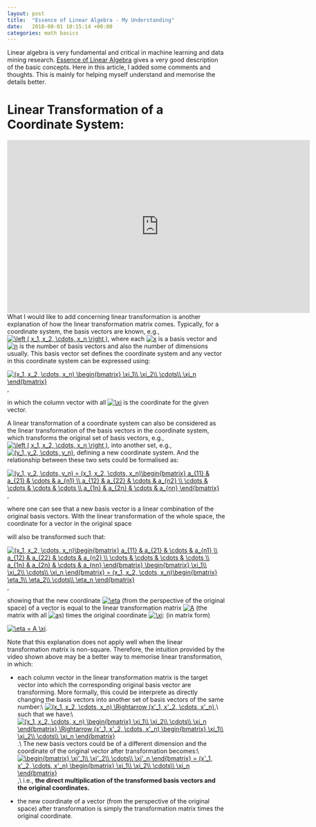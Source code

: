 ```yaml
---
layout: post
title:  "Essence of Linear Algebra - My Understanding"
date:   2018-08-01 10:15:14 +00:00
categories: math basics
---
```

Linear algebra is very fundamental and critical in machine learning and data mining research.
[Essence of Linear Algebra][essence] gives a very good description of the basic concepts.
Here in this article, I added some comments and thoughts.
This is mainly for helping myself understand and memorise the details better.
<br>

Linear Transformation of a Coordinate System:
======
<iframe width="700" height="400" src="https://www.youtube.com/embed/kYB8IZa5AuE?list=PLZHQObOWTQDPD3MizzM2xVFitgF8hE_ab&amp;ecver=1" frameborder="0" allow="autoplay; encrypted-media" allowfullscreen></iframe>

<br>
What I would like to add concerning linear transformation is another explanation of how 
the linear transformation matrix comes.
Typically, for a coordinate system, the basis vectors are known, e.g., 
<a href="https://www.codecogs.com/eqnedit.php?latex=\left&space;(&space;x_1,&space;x_2,&space;\cdots,&space;x_n&space;\right&space;)" target="_blank"><img src="https://latex.codecogs.com/gif.latex?\left&space;(&space;x_1,&space;x_2,&space;\cdots,&space;x_n&space;\right&space;)" title="\left ( x_1, x_2, \cdots, x_n \right )" /></a>,
where each <a href="https://www.codecogs.com/eqnedit.php?latex=x" target="_blank"><img
src="https://latex.codecogs.com/gif.latex?x" title="x" /></a>
is a basis vector and <a href="https://www.codecogs.com/eqnedit.php?latex=n" target="_blank"><img src="https://latex.codecogs.com/gif.latex?n" title="n" /></a>
is the number of basis vectors and also the number of dimensions usually.
This basis vector set defines the coordinate system and any vector in this coordinate
system can be expressed using:

<a href="https://www.codecogs.com/eqnedit.php?latex=(x_1,&space;x_2,&space;\cdots,&space;x_n)&space;\begin{bmatrix}&space;\xi_1\\&space;\xi_2\\&space;\cdots\\&space;\xi_n&space;\end{bmatrix}" target="_blank"><img src="https://latex.codecogs.com/gif.latex?(x_1,&space;x_2,&space;\cdots,&space;x_n)&space;\begin{bmatrix}&space;\xi_1\\&space;\xi_2\\&space;\cdots\\&space;\xi_n&space;\end{bmatrix}" title="(x_1, x_2, \cdots, x_n) \begin{bmatrix} \xi_1\\ \xi_2\\ \cdots\\ \xi_n \end{bmatrix}" /></a>,

in which the column vector with all
<a href="https://www.codecogs.com/eqnedit.php?latex=\xi" target="_blank"><img
src="https://latex.codecogs.com/gif.latex?\xi" title="\xi" /></a>
is the coordinate for the given vector.

A linear transformation of a coordinate system can also be considered as the linear transformation
of the basis vectors in the coordinate system, which transforms the original set of basis vectors,
e.g., 
<a href="https://www.codecogs.com/eqnedit.php?latex=\left&space;(&space;x_1,&space;x_2,&space;\cdots,&space;x_n&space;\right&space;)" target="_blank"><img src="https://latex.codecogs.com/gif.latex?\left&space;(&space;x_1,&space;x_2,&space;\cdots,&space;x_n&space;\right&space;)" title="\left ( x_1, x_2, \cdots, x_n \right )" /></a>,
into another set, e.g., <a href="https://www.codecogs.com/eqnedit.php?latex=(y_1,&space;y_2,&space;\cdots,&space;y_n)" target="_blank"><img src="https://latex.codecogs.com/gif.latex?(y_1,&space;y_2,&space;\cdots,&space;y_n)" title="(y_1, y_2, \cdots, y_n)" /></a>,
defining a new coordinate system. And the relationship between these two sets could be formalised
as:

<a href="https://www.codecogs.com/eqnedit.php?latex=(y_1,&space;y_2,&space;\cdots,&space;y_n)&space;=&space;(x_1,&space;x_2,&space;\cdots,&space;x_n)\begin{bmatrix}&space;a_{11}&space;&&space;a_{21}&space;&&space;\cdots&space;&&space;a_{n1}&space;\\&space;a_{12}&space;&&space;a_{22}&space;&&space;\cdots&space;&&space;a_{n2}&space;\\&space;\cdots&space;&&space;\cdots&space;&&space;\cdots&space;&&space;\cdots&space;\\&space;a_{1n}&space;&&space;a_{2n}&space;&&space;\cdots&space;&&space;a_{nn}&space;\end{bmatrix}" target="_blank"><img
src="https://latex.codecogs.com/gif.latex?(y_1,&space;y_2,&space;\cdots,&space;y_n)&space;=&space;(x_1,&space;x_2,&space;\cdots,&space;x_n)\begin{bmatrix}&space;a_{11}&space;&&space;a_{21}&space;&&space;\cdots&space;&&space;a_{n1}&space;\\&space;a_{12}&space;&&space;a_{22}&space;&&space;\cdots&space;&&space;a_{n2}&space;\\&space;\cdots&space;&&space;\cdots&space;&&space;\cdots&space;&&space;\cdots&space;\\&space;a_{1n}&space;&&space;a_{2n}&space;&&space;\cdots&space;&&space;a_{nn}&space;\end{bmatrix}" title="(y_1, y_2, \cdots, y_n) = (x_1, x_2, \cdots, x_n)\begin{bmatrix} a_{11} & a_{21} & \cdots & a_{n1} \\ a_{12} & a_{22} & \cdots & a_{n2} \\ \cdots & \cdots & \cdots & \cdots \\ a_{1n} & a_{2n} & \cdots & a_{nn} \end{bmatrix}" /></a>,

where one can see that a new basis vector is a linear combination of the original basis vectors.
With the linear transformation of the whole space, the coordinate for a vector in the original space

will also be transformed such that:

<a href="https://www.codecogs.com/eqnedit.php?latex=(x_1,&space;x_2,&space;\cdots,&space;x_n)\begin{bmatrix}&space;a_{11}&space;&&space;a_{21}&space;&&space;\cdots&space;&&space;a_{n1}&space;\\&space;a_{12}&space;&&space;a_{22}&space;&&space;\cdots&space;&&space;a_{n2}&space;\\&space;\cdots&space;&&space;\cdots&space;&&space;\cdots&space;&&space;\cdots&space;\\&space;a_{1n}&space;&&space;a_{2n}&space;&&space;\cdots&space;&&space;a_{nn}&space;\end{bmatrix}&space;\begin{bmatrix}&space;\xi_1\\&space;\xi_2\\&space;\cdots\\&space;\xi_n&space;\end{bmatrix}&space;=&space;(x_1,&space;x_2,&space;\cdots,&space;x_n)\begin{bmatrix}&space;\eta_1\\&space;\eta_2\\&space;\cdots\\&space;\eta_n&space;\end{bmatrix}" target="_blank"><img src="https://latex.codecogs.com/gif.latex?(x_1,&space;x_2,&space;\cdots,&space;x_n)\begin{bmatrix}&space;a_{11}&space;&&space;a_{21}&space;&&space;\cdots&space;&&space;a_{n1}&space;\\&space;a_{12}&space;&&space;a_{22}&space;&&space;\cdots&space;&&space;a_{n2}&space;\\&space;\cdots&space;&&space;\cdots&space;&&space;\cdots&space;&&space;\cdots&space;\\&space;a_{1n}&space;&&space;a_{2n}&space;&&space;\cdots&space;&&space;a_{nn}&space;\end{bmatrix}&space;\begin{bmatrix}&space;\xi_1\\&space;\xi_2\\&space;\cdots\\&space;\xi_n&space;\end{bmatrix}&space;=&space;(x_1,&space;x_2,&space;\cdots,&space;x_n)\begin{bmatrix}&space;\eta_1\\&space;\eta_2\\&space;\cdots\\&space;\eta_n&space;\end{bmatrix}" title="(x_1, x_2, \cdots, x_n)\begin{bmatrix} a_{11} & a_{21} & \cdots & a_{n1} \\ a_{12} & a_{22} & \cdots & a_{n2} \\ \cdots & \cdots & \cdots & \cdots \\ a_{1n} & a_{2n} & \cdots & a_{nn} \end{bmatrix} \begin{bmatrix} \xi_1\\ \xi_2\\ \cdots\\ \xi_n \end{bmatrix} = (x_1, x_2, \cdots, x_n)\begin{bmatrix} \eta_1\\ \eta_2\\ \cdots\\ \eta_n \end{bmatrix}" /></a>,

showing that the new coordinate <a href="https://www.codecogs.com/eqnedit.php?latex=\eta"
target="_blank"><img src="https://latex.codecogs.com/gif.latex?\eta" title="\eta" /></a>
(from the perspective of the original space) of a vector is equal to the linear transformation
matrix <a href="https://www.codecogs.com/eqnedit.php?latex=A" target="_blank"><img
src="https://latex.codecogs.com/gif.latex?A" title="A" /></a>
(the matrix with all <a href="https://www.codecogs.com/eqnedit.php?latex=a" target="_blank"><img
src="https://latex.codecogs.com/gif.latex?a" title="a" /></a>s) times the original coordinate <a
href="https://www.codecogs.com/eqnedit.php?latex=\xi" target="_blank"><img
src="https://latex.codecogs.com/gif.latex?\xi" title="\xi" /></a>: (in matrix form)

<a href="https://www.codecogs.com/eqnedit.php?latex=\eta&space;=&space;A&space;\xi"
target="_blank"><img src="https://latex.codecogs.com/gif.latex?\eta&space;=&space;A&space;\xi"
title="\eta = A \xi" /></a>.

Note that this explanation does not apply well when the linear transformation matrix is non-square. Therefore, the intuition provided by the video shown above may be a better way to memorise linear transformation, in which:
* each column vector in the linear transformation matrix is the target vector into which the corresponding original basis vector are transforming. More formally, this could be interprete as directly changing the basis vectors into another set of basis vectors of the same number:\\
<a href="https://www.codecogs.com/eqnedit.php?latex=(x_1,&space;x_2,&space;\cdots,&space;x_n)&space;\Rightarrow&space;(x'_1,&space;x'_2,&space;\cdots,&space;x'_n)" target="_blank"><img src="https://latex.codecogs.com/gif.latex?(x_1,&space;x_2,&space;\cdots,&space;x_n)&space;\Rightarrow&space;(x'_1,&space;x'_2,&space;\cdots,&space;x'_n)" title="(x_1, x_2, \cdots, x_n) \Rightarrow (x'_1, x'_2, \cdots, x'_n)" /></a>,\\
such that we have:\\
<a href="https://www.codecogs.com/eqnedit.php?latex=(x_1,&space;x_2,&space;\cdots,&space;x_n)&space;\begin{bmatrix}&space;\xi_1\\&space;\xi_2\\&space;\cdots\\&space;\xi_n&space;\end{bmatrix}&space;\Rightarrow&space;(x'_1,&space;x'_2,&space;\cdots,&space;x'_n)&space;\begin{bmatrix}&space;\xi_1\\&space;\xi_2\\&space;\cdots\\&space;\xi_n&space;\end{bmatrix}" target="_blank"><img src="https://latex.codecogs.com/gif.latex?(x_1,&space;x_2,&space;\cdots,&space;x_n)&space;\begin{bmatrix}&space;\xi_1\\&space;\xi_2\\&space;\cdots\\&space;\xi_n&space;\end{bmatrix}&space;\Rightarrow&space;(x'_1,&space;x'_2,&space;\cdots,&space;x'_n)&space;\begin{bmatrix}&space;\xi_1\\&space;\xi_2\\&space;\cdots\\&space;\xi_n&space;\end{bmatrix}" title="(x_1, x_2, \cdots, x_n) \begin{bmatrix} \xi_1\\ \xi_2\\ \cdots\\ \xi_n \end{bmatrix} \Rightarrow (x'_1, x'_2, \cdots, x'_n) \begin{bmatrix} \xi_1\\ \xi_2\\ \cdots\\ \xi_n \end{bmatrix}" /></a>.\\
The new basis vectors could be of a different dimension and the coordinate of the original vector
after transformation becomes:\\
<a href="https://www.codecogs.com/eqnedit.php?latex=\begin{bmatrix}&space;\xi'_1\\&space;\xi'_2\\&space;\cdots\\&space;\xi'_n&space;\end{bmatrix}&space;=&space;(x'_1,&space;x'_2,&space;\cdots,&space;x'_n)&space;\begin{bmatrix}&space;\xi_1\\&space;\xi_2\\&space;\cdots\\&space;\xi_n&space;\end{bmatrix}" target="_blank"><img src="https://latex.codecogs.com/gif.latex?\begin{bmatrix}&space;\xi'_1\\&space;\xi'_2\\&space;\cdots\\&space;\xi'_n&space;\end{bmatrix}&space;=&space;(x'_1,&space;x'_2,&space;\cdots,&space;x'_n)&space;\begin{bmatrix}&space;\xi_1\\&space;\xi_2\\&space;\cdots\\&space;\xi_n&space;\end{bmatrix}" title="\begin{bmatrix} \xi'_1\\ \xi'_2\\ \cdots\\ \xi'_n \end{bmatrix} = (x'_1, x'_2, \cdots, x'_n) \begin{bmatrix} \xi_1\\ \xi_2\\ \cdots\\ \xi_n \end{bmatrix}" /></a>,\\
i.e., **the direct multiplication of the transformed basis vectors and the original coordinates.**

* the new coordinate of a vector (from the perspective of the original space) after transformation
is simply the transformation matrix times the original coordinate.
<br>


[essence]: https://www.youtube.com/watch?v=fNk_zzaMoSs&list=PLZHQObOWTQDPD3MizzM2xVFitgF8hE_ab